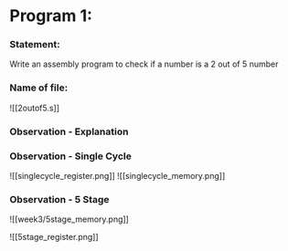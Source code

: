 # Program 1: 
### Statement: 
Write an assembly program to check if a number is a 2 out of 5 number

### Name of file:

![[2outof5.s]]
### Observation - Explanation


### Observation - Single Cycle
![[singlecycle_register.png]]
![[singlecycle_memory.png]]
### Observation - 5 Stage

![[week3/5stage_memory.png]]

![[5stage_register.png]]